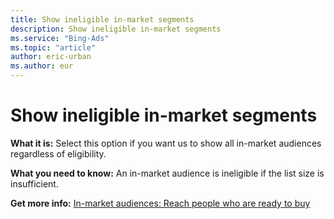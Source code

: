 ```yaml
---
title: Show ineligible in-market segments
description: Show ineligible in-market segments
ms.service: "Bing-Ads"
ms.topic: "article"
author: eric-urban
ms.author: eur
---
```


# Show ineligible in-market segments

**What it is:**  Select this option if you want us to show all in-market audiences regardless of eligibility.

**What you need to know:**  An in-market audience is ineligible if the list size is insufficient.

**Get more info:**      [In-market audiences: Reach people who are ready to buy](../hlp_BA_CONC_Audiences_InMarketAudience.md)



